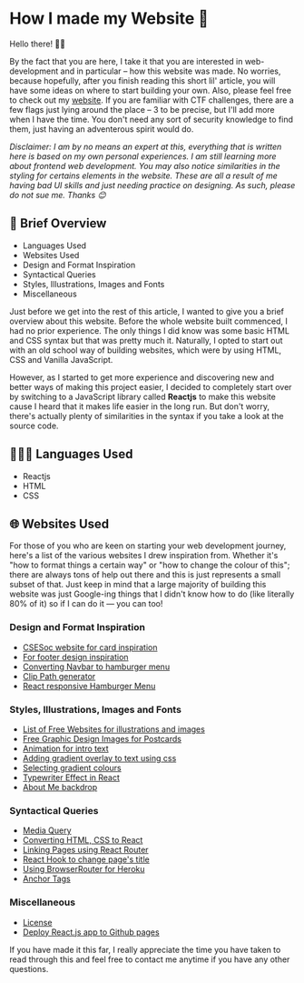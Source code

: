 # How I made my Website 🔧

Hello there! 👋🏼

By the fact that you are here, I take it that you are interested in web-development and in particular – how this website was made. No worries, because hopefully, after you finish reading this short lil' article, you will have some ideas on where to start building your own. Also, please feel free to check out my [website](https://darianlmj.herokuapp.com). If you are familiar with CTF challenges, there are a few flags just lying around the place – 3 to be precise, but I'll add more when I have the time. You don't need any sort of security knowledge to find them, just having an adventerous spirit would do.

_Disclaimer: I am by no means an expert at this, everything that is written here is based on my own personal experiences. I am still learning more about frontend web development. You may also notice similarities in the styling for certains elements in the website. These are all a result of me having bad UI skills and just needing practice on designing. As such, please do not sue me. Thanks 😊_


## 🚀 Brief Overview

- Languages Used
- Websites Used
- Design and Format Inspiration
- Syntactical Queries
- Styles, Illustrations, Images and Fonts
- Miscellaneous


Just before we get into the rest of this article, I wanted to give you a brief overview about this website. Before the whole website built commenced, I had no prior experience. The only things I did know was some basic HTML and CSS syntax but that was pretty much it. Naturally, I opted to start out with an old school way of building websites, which were by using HTML, CSS and Vanilla JavaScript.

However, as I started to get more experience and discovering new and better ways of making this project easier, I decided to completely start over by switching to a JavaScript library called **Reactjs** to make this website cause I heard that it makes life easier in the long run. But don't worry, there's actually plenty of similarities in the syntax if you take a look at the source code.

## 🧑🏻‍🏫 Languages Used

- Reactjs
- HTML
- CSS

## 🌐 Websites Used

For those of you who are keen on starting your web development journey, here's a list of the various websites I drew inspiration from. Whether it's "how to format things a certain way" or "how to change the colour of this"; there are always tons of help out there and this is just represents a small subset of that. Just keep in mind that a large majority of building this website was just Google-ing things that I didn't know how to do (like literally 80% of it) so if I can do it — you can too!

### Design and Format Inspiration

- [CSESoc website for card inspiration](https://media.csesoc.org.au/tag/csesoc/)
- [For footer design inspiration](https://www.web-eau.net/blog/10-best-footer-html-css-snippets)
- [Converting Navbar to hamburger menu](https://dev.to/devggaurav/let-s-build-a-responsive-navbar-and-hamburger-menu-using-html-css-and-javascript-4gci)
- [Clip Path generator](https://bennettfeely.com/clippy/)
- [React responsive Hamburger Menu](https://www.youtube.com/watch?v=Nl54MJDR2p8)

### Styles, Illustrations, Images and Fonts

- [List of Free Websites for illustrations and images](https://graygrids.com/sites-to-download-web-graphic-design-elements/)
- [Free Graphic Design Images for Postcards](https://undraw.co/)
- [Animation for intro text](https://tobiasahlin.com/moving-letters/)
- [Adding gradient overlay to text using css](https://fossheim.io/writing/posts/css-text-gradient/)
- [Selecting gradient colours](https://uigradients.com/)
- [Typewriter Effect in React](https://www.npmjs.com/package/react-typewriter-effect)
- [About Me backdrop](https://medium.com/@jess_28346/upgrade-your-css-styling-with-clip-path-ddf6d4a3df5f)

### Syntactical Queries

- [Media Query](https://css-tricks.com/snippets/css/media-queries-for-standard-devices/)
- [Converting HTML, CSS to React](https://kirtikau.medium.com/react-converting-static-html-website-to-react-application-1a877a8e9948)
- [Linking Pages using React Router](https://www.youtube.com/watch?v=Law7wfdg_ls)
- [React Hook to change page's title](https://devdojo.com/krissanawat101/3-ways-to-set-a-document-title-in-react)
- [Using BrowserRouter for Heroku](https://stackoverflow.com/questions/41772411/react-routing-works-in-local-machine-but-not-heroku)
- [Anchor Tags](https://dev.to/gedalyakrycer/5-remarkable-react-router-features-anchor-links-query-params-more-2aeg#anchorLinks)

### Miscellaneous

- [License](https://docs.github.com/en/github/creating-cloning-and-archiving-repositories/creating-a-repository-on-github/licensing-a-repository)
- [Deploy React.js app to Github pages](https://www.youtube.com/watch?v=1wDzEjXbblM)

If you have made it this far, I really appreciate the time you have taken to read through this and feel free to contact me anytime if you have any other questions.
